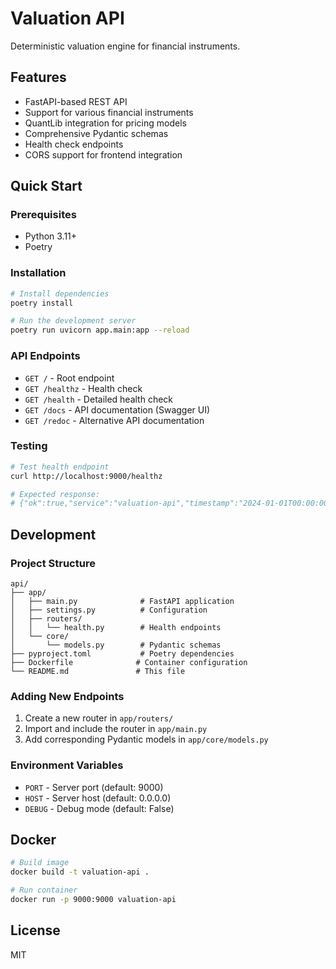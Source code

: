 # Valuation API

Deterministic valuation engine for financial instruments.

## Features

- FastAPI-based REST API
- Support for various financial instruments
- QuantLib integration for pricing models
- Comprehensive Pydantic schemas
- Health check endpoints
- CORS support for frontend integration

## Quick Start

### Prerequisites

- Python 3.11+
- Poetry

### Installation

```bash
# Install dependencies
poetry install

# Run the development server
poetry run uvicorn app.main:app --reload
```

### API Endpoints

- `GET /` - Root endpoint
- `GET /healthz` - Health check
- `GET /health` - Detailed health check
- `GET /docs` - API documentation (Swagger UI)
- `GET /redoc` - Alternative API documentation

### Testing

```bash
# Test health endpoint
curl http://localhost:9000/healthz

# Expected response:
# {"ok":true,"service":"valuation-api","timestamp":"2024-01-01T00:00:00","status":"healthy"}
```

## Development

### Project Structure

```
api/
├── app/
│   ├── main.py              # FastAPI application
│   ├── settings.py          # Configuration
│   ├── routers/
│   │   └── health.py        # Health endpoints
│   └── core/
│       └── models.py        # Pydantic schemas
├── pyproject.toml           # Poetry dependencies
├── Dockerfile              # Container configuration
└── README.md               # This file
```

### Adding New Endpoints

1. Create a new router in `app/routers/`
2. Import and include the router in `app/main.py`
3. Add corresponding Pydantic models in `app/core/models.py`

### Environment Variables

- `PORT` - Server port (default: 9000)
- `HOST` - Server host (default: 0.0.0.0)
- `DEBUG` - Debug mode (default: False)

## Docker

```bash
# Build image
docker build -t valuation-api .

# Run container
docker run -p 9000:9000 valuation-api
```

## License

MIT